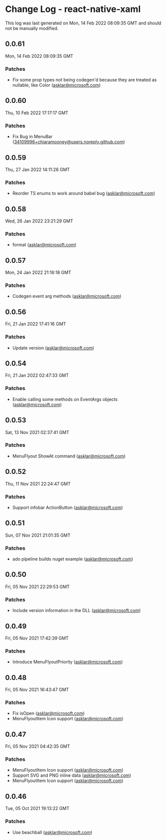 # Change Log - react-native-xaml

This log was last generated on Mon, 14 Feb 2022 08:09:35 GMT and should not be manually modified.

<!-- Start content -->

## 0.0.61

Mon, 14 Feb 2022 08:09:35 GMT

### Patches

- Fix some prop types not being codegen'd because they are treated as nullable, like Color (asklar@microsoft.com)

## 0.0.60

Thu, 10 Feb 2022 17:17:17 GMT

### Patches

- Fix Bug in MenuBar (34109996+chiaramooney@users.noreply.github.com)

## 0.0.59

Thu, 27 Jan 2022 14:11:26 GMT

### Patches

- Reorder TS enums to work around babel bug (asklar@microsoft.com)

## 0.0.58

Wed, 26 Jan 2022 23:21:29 GMT

### Patches

- format (asklar@microsoft.com)

## 0.0.57

Mon, 24 Jan 2022 21:16:18 GMT

### Patches

- Codegen event arg methods (asklar@microsoft.com)

## 0.0.56

Fri, 21 Jan 2022 17:41:16 GMT

### Patches

- Update version (asklar@microsoft.com)

## 0.0.54

Fri, 21 Jan 2022 02:47:33 GMT

### Patches

- Enable calling some methods on EventArgs objects (asklar@microsoft.com)

## 0.0.53

Sat, 13 Nov 2021 02:37:41 GMT

### Patches

- MenuFlyout ShowAt command (asklar@microsoft.com)

## 0.0.52

Thu, 11 Nov 2021 22:24:47 GMT

### Patches

- Support infobar ActionButton (asklar@microsoft.com)

## 0.0.51

Sun, 07 Nov 2021 21:01:35 GMT

### Patches

- ado pipeline builds nuget example (asklar@microsoft.com)

## 0.0.50

Fri, 05 Nov 2021 22:29:53 GMT

### Patches

- Include version information in the DLL (asklar@microsoft.com)

## 0.0.49

Fri, 05 Nov 2021 17:42:39 GMT

### Patches

- Introduce MenuFlyoutPriority (asklar@microsoft.com)

## 0.0.48

Fri, 05 Nov 2021 16:43:47 GMT

### Patches

- Fix isOpen (asklar@microsoft.com)
- MenuFlyoutItem Icon support (asklar@microsoft.com)

## 0.0.47

Fri, 05 Nov 2021 04:42:35 GMT

### Patches

- MenuFlyoutItem Icon support (asklar@microsoft.com)
- Support SVG and PNG inline data (asklar@microsoft.com)
- MenuFlyoutItem Icon support (asklar@microsoft.com)

## 0.0.46

Tue, 05 Oct 2021 19:13:22 GMT

### Patches

- Use beachball (asklar@microsoft.com)
